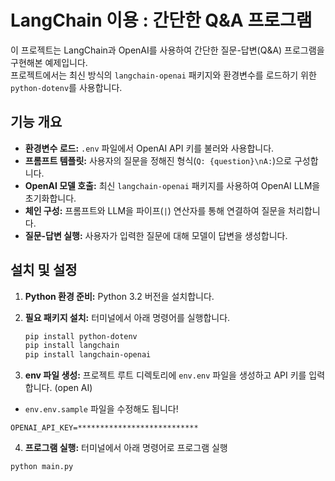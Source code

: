 # LangChain 이용 : 간단한 Q&A 프로그램

이 프로젝트는 LangChain과 OpenAI를 사용하여 간단한 질문-답변(Q&A) 프로그램을 구현해본 예제입니다.  
프로젝트에서는 최신 방식의 `langchain-openai` 패키지와 환경변수를 로드하기 위한 `python-dotenv`를 사용합니다.

## 기능 개요

- **환경변수 로드:** `.env` 파일에서 OpenAI API 키를 불러와 사용합니다.
- **프롬프트 템플릿:** 사용자의 질문을 정해진 형식(`Q: {question}\nA:`)으로 구성합니다.
- **OpenAI 모델 호출:** 최신 `langchain-openai` 패키지를 사용하여 OpenAI LLM을 초기화합니다.
- **체인 구성:** 프롬프트와 LLM을 파이프(`|`) 연산자를 통해 연결하여 질문을 처리합니다.
- **질문-답변 실행:** 사용자가 입력한 질문에 대해 모델이 답변을 생성합니다.

## 설치 및 설정

1. **Python 환경 준비:** Python 3.2 버전을 설치합니다.

2. **필요 패키지 설치:** 터미널에서 아래 명령어를 실행합니다.

   ```bash
   pip install python-dotenv
   pip install langchain
   pip install langchain-openai
   ```

3. **env 파일 생성:** 프로젝트 루트 디렉토리에 `env.env` 파일을 생성하고 API 키를 입력합니다. (open AI)

- `env.env.sample` 파일을 수정해도 됩니다!

```env
OPENAI_API_KEY=***************************
```

4. **프로그램 실행:** 터미널에서 아래 명령어로 프로그램 실행

```bash
python main.py
```

